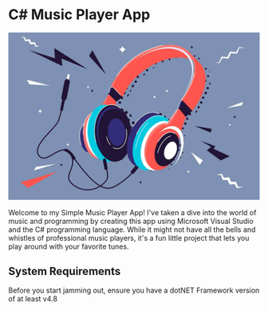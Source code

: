 # C# Music Player App

![Jamming out](./images/good_times_with_bad_music_1050x700.webp)

Welcome to my Simple Music Player App! I've taken a dive into the world of music and programming by creating this app using Microsoft Visual Studio and the C# programming language. While it might not have all the bells and whistles of professional music players, it's a fun little project that lets you play around with your favorite tunes.

## System Requirements

Before you start jamming out, ensure you have a dotNET Framework version of at least v4.8

